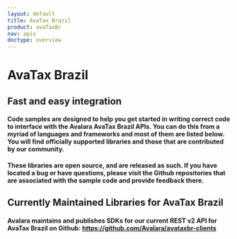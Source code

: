```yaml
---
layout: default
title: AvaTax Brazil
product: avaTaxBr
nav: apis
doctype: overview
---
```


<div class="row bg-map">
  <div class="col-md-8 col-md-offset-2 text-center">
    <h1 class="h1p">AvaTax Brazil</h1>
  </div>
</div>
<div class="row border-top padding-top padding-bottom">
  <div class="col-md-8 col-md-offset-2 text-center">
     <h2>Fast and easy integration</h2>
     <h4 class="text-left">Code samples are designed to help you get started in writing correct code to interface with the Avalara AvaTax Brazil APIs. You can do this from a myriad of languages and frameworks and most of them are listed below. You will find officially supported libraries and those that are contributed by our community.</h4>
      <h4 class="text-left">These libraries are open source, and are released as such. If you have located a bug or have questions, please visit the Github repositories that are associated with the sample code and provide feedback there.</h4>
     <h2>Currently Maintained Libraries for AvaTax Brazil</h2>
     <h4 class="text-left">Avalara maintains and publishes SDKs for our current REST v2 API for AvaTax Brazil on Github: <a href="https://github.com/Avalara/avataxbr-clients">https://github.com/Avalara/avataxbr-clients</a> </h4>
  </div>
</div>